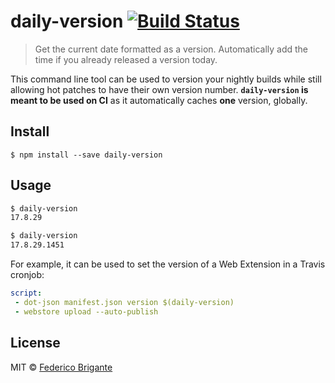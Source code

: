 # daily-version [![Build Status](https://travis-ci.org/bfred-it/daily-version.svg?branch=master)](https://travis-ci.org/bfred-it/daily-version)

> Get the current date formatted as a version. Automatically add the time if you already released a version today.

This command line tool can be used to version your nightly builds while still allowing hot patches to have their own version number. **`daily-version` is meant to be used on CI** as it automatically caches **one** version, globally.


## Install

```
$ npm install --save daily-version
```


## Usage

```sh
$ daily-version
17.8.29

$ daily-version
17.8.29.1451
```

For example, it can be used to set the version of a Web Extension in a Travis cronjob:

```yml
script:
 - dot-json manifest.json version $(daily-version)
 - webstore upload --auto-publish
```


## License

MIT © [Federico Brigante](http://twitter.com/bfred_it)

